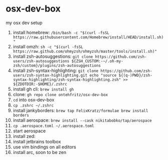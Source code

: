 # osx-dev-box
my osx dev setup
1. install homebrew: `/bin/bash -c "$(curl -fsSL https://raw.githubusercontent.com/Homebrew/install/HEAD/install.sh)"`
2. install omzh: `sh -c "$(curl -fsSL https://raw.github.com/ohmyzsh/ohmyzsh/master/tools/install.sh)"`
3. install zsh-autosuggestions: `git clone https://github.com/zsh-users/zsh-autosuggestions ${ZSH_CUSTOM:-~/.oh-my-zsh/custom}/plugins/zsh-autosuggestions`
4. install zsh-syntax-highlighting: `git clone https://github.com/zsh-users/zsh-syntax-highlighting.git
echo "source ${(q-)PWD}/zsh-syntax-highlighting/zsh-syntax-highlighting.zsh" >> ${ZDOTDIR:-$HOME}/.zshrc`
5. install gh cli: `brew install gh`
6. clone: `gh repo clone ontehfritz/osx-dev-box`
7. `cd` into osx-dev-box
8. `cp .zshrc ~/.zshrc`
9.  install jankyborders: `brew tap FelixKratz/formulae brew install borders`
10. install aerospace: `brew install --cask nikitabobko/tap/aerospace`
11. `cp .aerospace.toml ~/.aerospace.toml`
12. start aerospace
13. install zed:
14. install jetbrains toolbox
15. use vim bindings on all editors
16. install arc, soon to be zen

